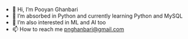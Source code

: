 - 👋 Hi, I’m Pooyan Ghanbari
- 👀 I’m absorbed in Python and currently learning Python and MySQL
- 🌱 I’m also interested in ML and AI too
- 📫 How to reach me pnghanbari@gmail.com


<!---
PooyanGnb/PooyanGnb is a ✨ special ✨ repository because its `README.md` (this file) appears on your GitHub profile.
You can click the Preview link to take a look at your changes.
--->
